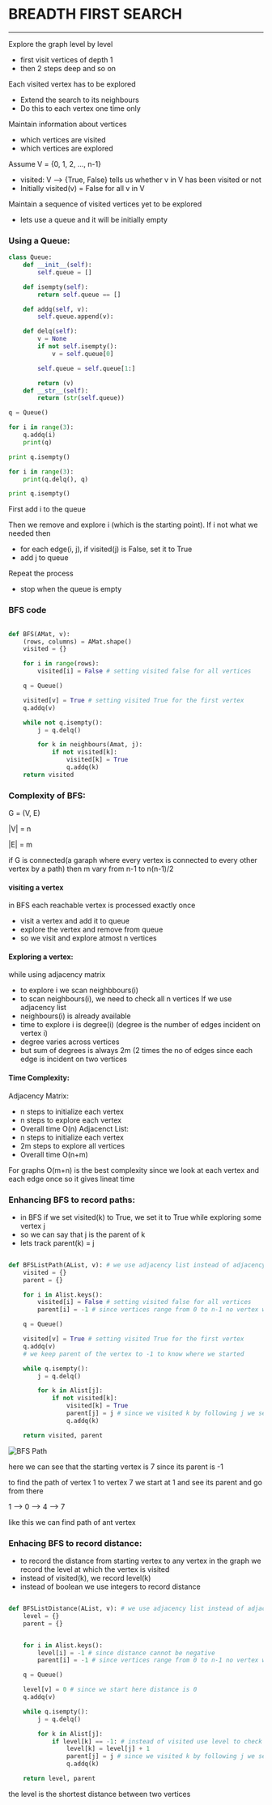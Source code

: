 # BREADTH FIRST SEARCH
***

Explore the graph level by level
* first visit vertices of depth 1
* then 2 steps deep and so on

Each visited vertex has to be explored
* Extend the search to its neighbours
* Do this to each vertex one time only

Maintain information about vertices
* which vertices are visited
* which vertices are explored

Assume V = {0, 1, 2, ..., n-1}
* visited: V --> {True, False} tells us whether v in V has been visited or not
* Initially visited(v) = False for all v in V

Maintain a sequence of visited vertices yet to be explored
* lets use a queue and it will be initially empty
### Using a Queue:
```python
class Queue:
    def __init__(self):
        self.queue = []

    def isempty(self):
        return self.queue == []

    def addq(self, v):
        self.queue.append(v):

    def delq(self):
        v = None
        if not self.isempty():
            v = self.queue[0]

        self.queue = self.queue[1:]

        return (v)
    def __str__(self):
        return (str(self.queue))

q = Queue()

for i in range(3):
    q.addq(i)
    print(q)

print q.isempty()

for i in range(3):
    print(q.delq(), q)

print q.isempty()
```
First add i to the queue

Then we remove and explore i (which is the starting point). If i not what we needed then
* for each edge(i, j), if visited(j) is False, set it to True
* add j to queue

Repeat the process
* stop when the queue is empty
### BFS code
```python

def BFS(AMat, v):
    (rows, columns) = AMat.shape()
    visited = {}

    for i in range(rows):
        visited[i] = False # setting visited false for all vertices

    q = Queue()

    visited[v] = True # setting visited True for the first vertex
    q.addq(v)

    while not q.isempty():
        j = q.delq()

        for k in neighbours(Amat, j):
            if not visited[k]:
                visited[k] = True
                q.addq(k)
    return visited
```

### Complexity of BFS:

G = (V, E)

|V| = n

|E| = m

if G is connected(a garaph where every vertex is connected to every other vertex by a path) then m vary from n-1 to n(n-1)/2

#### visiting a vertex
in BFS each reachable vertex is processed exactly once
* visit a vertex and add it to queue
* explore the vertex and remove from queue
* so we visit and explore atmost n vertices

#### Exploring a vertex:
while using adjacency matrix
* to explore i we scan neighbbours(i)
* to scan neighbours(i), we need to check all n vertices
If we use adjacency list
* neighbours(i) is already available
* time to explore i is degree(i) (degree is the number of edges incident on vertex i)
* degree varies across vertices
* but sum of degrees is always 2m (2 times the no of edges since each edge is incident on two vertices

#### Time Complexity:
Adjacency Matrix:
* n steps to initialize each vertex
* n steps to explore each vertex
* Overall time O(n<sub></sub>)
Adjacenct List:
* n steps to initialize each vertex
* 2m steps to explore all vertices
* Overall time O(n+m)

For graphs O(m+n) is the best complexity since we look at each vertex and each edge once so it gives lineat time

### Enhancing BFS to record paths:
* in BFS if we set visited(k) to True, we set it to True while exploring some vertex j
* so we can say that j is the parent of k
* lets track parent(k) = j

```python

def BFSListPath(AList, v): # we use adjacency list instead of adjacency matrix
    visited = {}
    parent = {}

    for i in Alist.keys():
        visited[i] = False # setting visited false for all vertices
        parent[i] = -1 # since vertices range from 0 to n-1 no vertex will have a value of -1

    q = Queue()

    visited[v] = True # setting visited True for the first vertex
    q.addq(v)
    # we keep parent of the vertex to -1 to know where we started

    while q.isempty():
        j = q.delq()

        for k in Alist[j]:
            if not visited[k]:
                visited[k] = True
                parent[j] = j # since we visited k by following j we set j to be the parent of k
                q.addq(k)

    return visited, parent
```

![BFS Path](./img/4.png)

here we can see that the starting vertex is 7 since its parent is -1

to find the path of vertex 1 to vertex 7 we start at 1 and see its parent and go from there

1 --> 0 --> 4 --> 7

like this we can find path of ant vertex

### Enhacing BFS to record distance:
* to record the distance from starting vertex to any vertex in the graph we record the level at which the vertex is visited
* instead of visited(k), we record level(k)
* instead of boolean we use integers to record distance

```python

def BFSListDistance(AList, v): # we use adjacency list instead of adjacency matrix
    level = {}
    parent = {}


    for i in Alist.keys():
        level[i] = -1 # since distance cannot be negative
        parent[i] = -1 # since vertices range from 0 to n-1 no vertex will have a value of -1

    q = Queue()

    level[v] = 0 # since we start here distance is 0
    q.addq(v)

    while q.isempty():
        j = q.delq()

        for k in Alist[j]:
            if level[k] == -1: # instead of visited use level to check if a vertex is visited
                level[k] = level[j] + 1
                parent[j] = j # since we visited k by following j we set j to be the parent of k
                q.addq(k)

    return level, parent
```

the level is the shortest distance between two vertices


